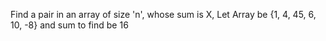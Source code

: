 Find a pair in an array of size 'n',
whose sum is X, Let Array be {1, 4, 45, 6, 10, -8} and sum to find be 16